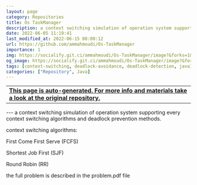 ```yaml
---
layout: page
category: Repositories
title: Os TaskManager
description: a context switching simulation of operation system supporting every context switching algorithms and deadlock prevention methods
date: 2022-06-05 11:19:41 
last_modified_at: 2022-06-15 08:00:12 
url: https://github.com/ammahmoudi/Os-TaskManager
importance: 1
img: https://socialify.git.ci/ammahmoudi/Os-TaskManager/image?&forks=1&issues=1&language=1&name=1&owner=1&stargazers=1&theme=Light
og_image: https://socialify.git.ci/ammahmoudi/Os-TaskManager/image?&forks=1&issues=1&language=1&name=1&owner=1&stargazers=1&theme=Light
tags: [context-switching, deadlock-avoidance, deadlock-detection, java]
categories: ["Repository", Java]
---
```

<div id="open-in-github" > <table class="table-cv list-group-table"> <tbody> <tr>    <td class="list-group-name"><b>   <a href="https://github.com/ammahmoudi/Os-TaskManager" rel="external nofollow noopener" target="_blank"><i class="fa-brands fa-github"></i> This page is auto-generated. For more info and materials take a look at the original repository.</a> </b></td></tr> </tbody> </table></div>
---
a context switching simulation of operation system supporting every context switching algorithms and deadlock prevention methods.

context switching algorithms:

First Come First Serve (FCFS)

Shortest Job First (SJF)

Round Robin (RR)

the full problem is described in the problem.pdf file
